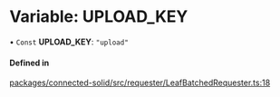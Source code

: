 # Variable: UPLOAD\_KEY

• `Const` **UPLOAD\_KEY**: ``"upload"``

#### Defined in

[packages/connected-solid/src/requester/LeafBatchedRequester.ts:18](https://github.com/o-development/ldo/blob/db87958cb6f858f6cf7340ba5d9536a3a794d587/packages/connected-solid/src/requester/LeafBatchedRequester.ts#L18)
